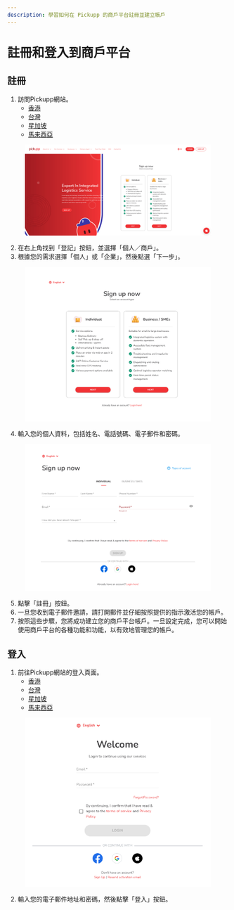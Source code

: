 ```yaml
---
description: 學習如何在 Pickupp 的商戶平台註冊並建立帳戶
---
```


# 註冊和登入到商戶平台

## 註冊

1. 訪問Pickupp網站。
   * [香港](https://hk.pickupp.io/zh/)
   * [台灣](https://tw.pickupp.io/zh/)
   * [星加坡](https://sg.pickupp.io/en/)
   * [馬来西亞](https://my.pickupp.io/en/)

<figure><img src="../.gitbook/assets/image (131).png" alt="" width="563"><figcaption></figcaption></figure>

2. 在右上角找到「登記」按鈕，並選擇「個人／商戶」。
3. 根據您的需求選擇「個人」或「企業」，然後點選「下一步」。

<figure><img src="../.gitbook/assets/image (132).png" alt="" width="563"><figcaption></figcaption></figure>

4. 輸入您的個人資料，包括姓名、電話號碼、電子郵件和密碼。

<figure><img src="../.gitbook/assets/image (133).png" alt="" width="563"><figcaption></figcaption></figure>

5. 點擊「註冊」按鈕。
6. 一旦您收到電子郵件邀請，請打開郵件並仔細按照提供的指示激活您的帳戶。
7. 按照這些步驟，您將成功建立您的商戶平台帳戶。一旦設定完成，您可以開始使用商戶平台的各種功能和功能，以有效地管理您的帳戶。

## 登入

1. 前往Pickupp網站的登入頁面。
   * [香港](https://portal.hk.pickupp.io/login?)
   * [台灣](https://portal.tw.pickupp.io/login?)
   * [星加坡](https://portal.sg.pickupp.io/login?)
   * [馬来西亞](https://portal.my.pickupp.io/login?)

<figure><img src="../.gitbook/assets/image (134).png" alt="" width="492"><figcaption></figcaption></figure>

2. 輸入您的電子郵件地址和密碼，然後點擊「登入」按鈕。

